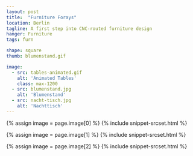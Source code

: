 ```yaml
---
layout: post
title:  "Furniture Forays"
location: Berlin
tagline: A first step into CNC-routed furniture design
hanger: Furniture
tags: furn

shape: square
thumb: blumenstand.gif

image:
  - src: tables-animated.gif
    alt: 'Animated Tables'
    class: max-1200
  - src: blumenstand.jpg
    alt: 'Blumenstand'
  - src: nacht-tisch.jpg
    alt: 'Nachttisch'
---
```


{% assign image = page.image[0] %}
{% include snippet-srcset.html %}

{% assign image = page.image[1] %}
{% include snippet-srcset.html %}

{% assign image = page.image[2] %}
{% include snippet-srcset.html %}
